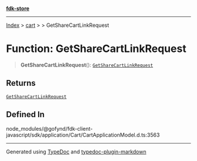 [**fdk-store**](../../../README.md)
***

[Index](../../../API.md) > [cart](../../README.md) > [<internal>](../README.md) > GetShareCartLinkRequest

# Function: GetShareCartLinkRequest

> **GetShareCartLinkRequest**(): [`GetShareCartLinkRequest`](../type-aliases/type-alias.GetShareCartLinkRequest.md)

## Returns

[`GetShareCartLinkRequest`](../type-aliases/type-alias.GetShareCartLinkRequest.md)

## Defined In

node\_modules/@gofynd/fdk-client-javascript/sdk/application/Cart/CartApplicationModel.d.ts:3563

***
Generated using [TypeDoc](https://typedoc.org/) and [typedoc-plugin-markdown](https://www.npmjs.com/package/typedoc-plugin-markdown)
